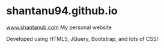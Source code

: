 # shantanu94.github.io
www.shantanub.com
My personal website

Developed using HTML5, JQuery, Bootstrap, and lots of CSS!
